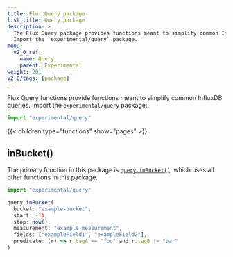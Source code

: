 ```yaml
---
title: Flux Query package
list_title: Query package
description: >
  The Flux Query package provides functions meant to simplify common InfluxDB queries.
  Import the `experimental/query` package.
menu:
  v2_0_ref:
    name: Query
    parent: Experimental
weight: 201
v2.0/tags: [package]
---
```


Flux Query functions provide functions meant to simplify common InfluxDB queries.
Import the `experimental/query` package:

```js
import "experimental/query"
```

{{< children type="functions" show="pages" >}}

## inBucket()
The primary function in this package is [`query.inBucket()`](/v2.0/reference/flux/stdlib/experimental/query/inbucket/),
which uses all other functions in this package.

```js
import "experimental/query"

query.inBucket(
  bucket: "example-bucket",
  start: -1h,
  stop: now(),
  measurement: "example-measurement",
  fields: ["exampleField1", "exampleField2"],
  predicate: (r) => r.tagA == "foo" and r.tagB != "bar"
)
```
